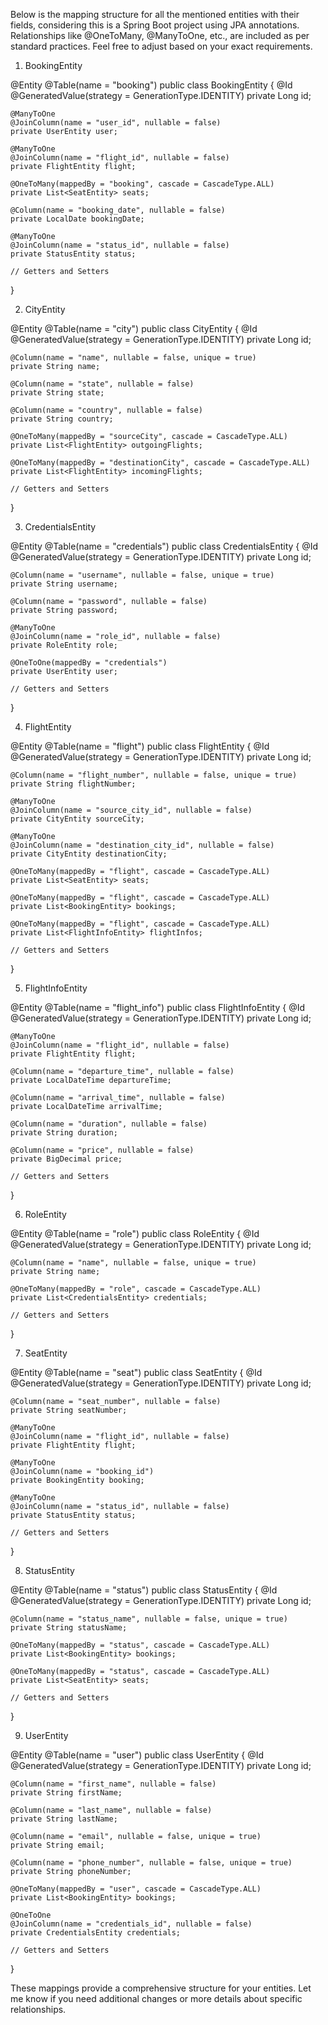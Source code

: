 Below is the mapping structure for all the mentioned entities with their fields, considering this is a Spring Boot project using JPA annotations. Relationships like @OneToMany, @ManyToOne, etc., are included as per standard practices. Feel free to adjust based on your exact requirements.

1. BookingEntity

@Entity
@Table(name = "booking")
public class BookingEntity {
    @Id
    @GeneratedValue(strategy = GenerationType.IDENTITY)
    private Long id;

    @ManyToOne
    @JoinColumn(name = "user_id", nullable = false)
    private UserEntity user;

    @ManyToOne
    @JoinColumn(name = "flight_id", nullable = false)
    private FlightEntity flight;

    @OneToMany(mappedBy = "booking", cascade = CascadeType.ALL)
    private List<SeatEntity> seats;

    @Column(name = "booking_date", nullable = false)
    private LocalDate bookingDate;

    @ManyToOne
    @JoinColumn(name = "status_id", nullable = false)
    private StatusEntity status;

    // Getters and Setters
}

2. CityEntity

@Entity
@Table(name = "city")
public class CityEntity {
    @Id
    @GeneratedValue(strategy = GenerationType.IDENTITY)
    private Long id;

    @Column(name = "name", nullable = false, unique = true)
    private String name;

    @Column(name = "state", nullable = false)
    private String state;

    @Column(name = "country", nullable = false)
    private String country;

    @OneToMany(mappedBy = "sourceCity", cascade = CascadeType.ALL)
    private List<FlightEntity> outgoingFlights;

    @OneToMany(mappedBy = "destinationCity", cascade = CascadeType.ALL)
    private List<FlightEntity> incomingFlights;

    // Getters and Setters
}

3. CredentialsEntity

@Entity
@Table(name = "credentials")
public class CredentialsEntity {
    @Id
    @GeneratedValue(strategy = GenerationType.IDENTITY)
    private Long id;

    @Column(name = "username", nullable = false, unique = true)
    private String username;

    @Column(name = "password", nullable = false)
    private String password;

    @ManyToOne
    @JoinColumn(name = "role_id", nullable = false)
    private RoleEntity role;

    @OneToOne(mappedBy = "credentials")
    private UserEntity user;

    // Getters and Setters
}

4. FlightEntity

@Entity
@Table(name = "flight")
public class FlightEntity {
    @Id
    @GeneratedValue(strategy = GenerationType.IDENTITY)
    private Long id;

    @Column(name = "flight_number", nullable = false, unique = true)
    private String flightNumber;

    @ManyToOne
    @JoinColumn(name = "source_city_id", nullable = false)
    private CityEntity sourceCity;

    @ManyToOne
    @JoinColumn(name = "destination_city_id", nullable = false)
    private CityEntity destinationCity;

    @OneToMany(mappedBy = "flight", cascade = CascadeType.ALL)
    private List<SeatEntity> seats;

    @OneToMany(mappedBy = "flight", cascade = CascadeType.ALL)
    private List<BookingEntity> bookings;

    @OneToMany(mappedBy = "flight", cascade = CascadeType.ALL)
    private List<FlightInfoEntity> flightInfos;

    // Getters and Setters
}

5. FlightInfoEntity

@Entity
@Table(name = "flight_info")
public class FlightInfoEntity {
    @Id
    @GeneratedValue(strategy = GenerationType.IDENTITY)
    private Long id;

    @ManyToOne
    @JoinColumn(name = "flight_id", nullable = false)
    private FlightEntity flight;

    @Column(name = "departure_time", nullable = false)
    private LocalDateTime departureTime;

    @Column(name = "arrival_time", nullable = false)
    private LocalDateTime arrivalTime;

    @Column(name = "duration", nullable = false)
    private String duration;

    @Column(name = "price", nullable = false)
    private BigDecimal price;

    // Getters and Setters
}

6. RoleEntity

@Entity
@Table(name = "role")
public class RoleEntity {
    @Id
    @GeneratedValue(strategy = GenerationType.IDENTITY)
    private Long id;

    @Column(name = "name", nullable = false, unique = true)
    private String name;

    @OneToMany(mappedBy = "role", cascade = CascadeType.ALL)
    private List<CredentialsEntity> credentials;

    // Getters and Setters
}

7. SeatEntity

@Entity
@Table(name = "seat")
public class SeatEntity {
    @Id
    @GeneratedValue(strategy = GenerationType.IDENTITY)
    private Long id;

    @Column(name = "seat_number", nullable = false)
    private String seatNumber;

    @ManyToOne
    @JoinColumn(name = "flight_id", nullable = false)
    private FlightEntity flight;

    @ManyToOne
    @JoinColumn(name = "booking_id")
    private BookingEntity booking;

    @ManyToOne
    @JoinColumn(name = "status_id", nullable = false)
    private StatusEntity status;

    // Getters and Setters
}

8. StatusEntity

@Entity
@Table(name = "status")
public class StatusEntity {
    @Id
    @GeneratedValue(strategy = GenerationType.IDENTITY)
    private Long id;

    @Column(name = "status_name", nullable = false, unique = true)
    private String statusName;

    @OneToMany(mappedBy = "status", cascade = CascadeType.ALL)
    private List<BookingEntity> bookings;

    @OneToMany(mappedBy = "status", cascade = CascadeType.ALL)
    private List<SeatEntity> seats;

    // Getters and Setters
}

9. UserEntity

@Entity
@Table(name = "user")
public class UserEntity {
    @Id
    @GeneratedValue(strategy = GenerationType.IDENTITY)
    private Long id;

    @Column(name = "first_name", nullable = false)
    private String firstName;

    @Column(name = "last_name", nullable = false)
    private String lastName;

    @Column(name = "email", nullable = false, unique = true)
    private String email;

    @Column(name = "phone_number", nullable = false, unique = true)
    private String phoneNumber;

    @OneToMany(mappedBy = "user", cascade = CascadeType.ALL)
    private List<BookingEntity> bookings;

    @OneToOne
    @JoinColumn(name = "credentials_id", nullable = false)
    private CredentialsEntity credentials;

    // Getters and Setters
}

These mappings provide a comprehensive structure for your entities. Let me know if you need additional changes or more details about specific relationships.